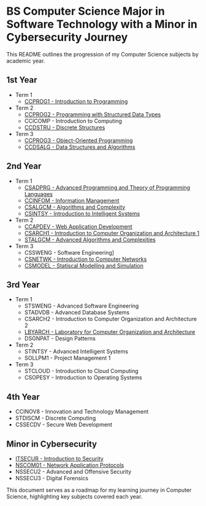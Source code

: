 # BS Computer Science Major in Software Technology with a Minor in Cybersecurity Journey

This README outlines the progression of my Computer Science subjects by academic year.

## 1st Year
- Term 1
  - [CCPROG1 - Introduction to Programming](CCPROG1)
- Term 2
  - [CCPROG2 - Programming with Structured Data Types](CCPROG2)
  - CCICOMP - Introduction to Computing
  - [CCDSTRU - Discrete Structures](CCDSTRU)
- Term 3
  - [CCPROG3 - Object-Oriented Programming](CCPROG3)
  - [CCDSALG - Data Structures and Algorithms](CCDSALG)

## 2nd Year
- Term 1
  - [CSADPRG - Advanced Programming and Theory of Programming Languages](CSADPRG)
  - [CCINFOM - Information Management](CCINFOM)
  - [CSALGCM - Algorithms and Complexity](CSALGCM)
  - [CSINTSY - Introduction to Intelligent Systems](CSINTSY)
- Term 2
  - [CCAPDEV - Web Application Development](CCAPDEV)
  - [CSARCH1 - Introduction to Computer Organization and Architecture 1](CSARCH1)
  - [STALGCM - Advanced Algorithms and Complexities](STALGCM)
- Term 3
  - CSSWENG - Software Engineering]
  - [CSNETWK - Introduction to Computer Networks](CSNETWK)
  - [CSMODEL - Statiscal Modelling and Simulation](CSMODEL)

## 3rd Year
- Term 1
  - STSWENG - Advanced Software Engineering
  - STADVDB - Advanced Database Systems
  - CSARCH2 - Introduction to Computer Organization and Architecture 2
  - [LBYARCH - Laboratory for Computer Organization and Architecture](LBYARCH)
  - DSGNPAT - Design Patterns
- Term 2
  - STINTSY - Advanced Intelligent Systems
  - SOLLPM1 - Project Management 1
- Term 3
  - STCLOUD - Introduction to Cloud Computing
  - CSOPESY - Introduction to Operating Systems

## 4th Year
- CCINOV8 - Innovation and Technology Management
- STDISCM - Discrete Computing
- CSSECDV - Secure Web Development

## Minor in Cybersecurity
- [ITSECUR - Introduction to Security](ITSECUR)
- [NSCOM01 - Network Application Protocols](NSCOM01)
- NSSECU2 - Advanced and Offensive Security
- NSSECU3 - Digital Forensics
  
This document serves as a roadmap for my learning journey in Computer Science, highlighting key subjects covered each year.
